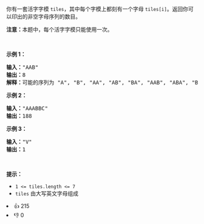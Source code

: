 <p>你有一套活字字模&nbsp;<code>tiles</code>，其中每个字模上都刻有一个字母&nbsp;<code>tiles[i]</code>。返回你可以印出的非空字母序列的数目。</p>

<p><strong>注意：</strong>本题中，每个活字字模只能使用一次。</p>

<p>&nbsp;</p>

<p><strong>示例 1：</strong></p>

<pre>
<strong>输入：</strong>"AAB"
<strong>输出：</strong>8
<strong>解释：</strong>可能的序列为 "A", "B", "AA", "AB", "BA", "AAB", "ABA", "BAA"。
</pre>

<p><strong>示例 2：</strong></p>

<pre>
<strong>输入：</strong>"AAABBC"
<strong>输出：</strong>188
</pre>

<p><strong>示例 3：</strong></p>

<pre>
<strong>输入：</strong>"V"
<strong>输出：</strong>1</pre>

<p>&nbsp;</p>

<p><strong>提示：</strong></p>

<ul> 
 <li><code>1 &lt;= tiles.length &lt;= 7</code></li> 
 <li><code>tiles</code> 由大写英文字母组成</li> 
</ul>

<div><li>👍 215</li><li>👎 0</li></div>